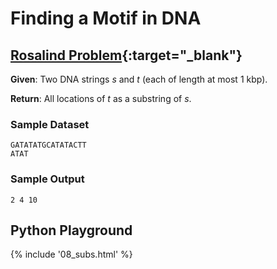 # Finding a Motif in DNA

## [Rosalind Problem](https://rosalind.info/problems/subs/){:target="_blank"}

**Given**: Two DNA strings $s$ and $t$ (each of length at most 1 kbp).

**Return**: All locations of $t$ as a substring of $s$.

### Sample Dataset

```
GATATATGCATATACTT
ATAT
```

### Sample Output

```
2 4 10
```

## Python Playground

{% include '08_subs.html' %}
